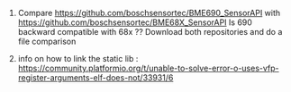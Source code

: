 1. Compare https://github.com/boschsensortec/BME690_SensorAPI with https://github.com/boschsensortec/BME68X_SensorAPI Is 690 backward compatible with 68x ??
Download both repositories and do a file comparison

2. info on how to link the static lib : https://community.platformio.org/t/unable-to-solve-error-o-uses-vfp-register-arguments-elf-does-not/33931/6